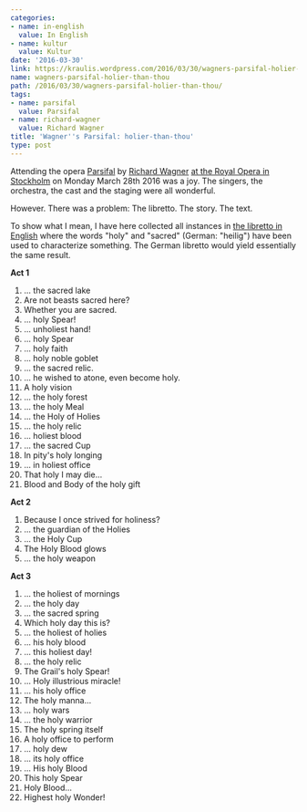 ```yaml
---
categories:
- name: in-english
  value: In English
- name: kultur
  value: Kultur
date: '2016-03-30'
link: https://kraulis.wordpress.com/2016/03/30/wagners-parsifal-holier-than-thou/
name: wagners-parsifal-holier-than-thou
path: /2016/03/30/wagners-parsifal-holier-than-thou/
tags:
- name: parsifal
  value: Parsifal
- name: richard-wagner
  value: Richard Wagner
title: 'Wagner''s Parsifal: holier-than-thou'
type: post
---
```

Attending the opera [Parsifal](https://en.wikipedia.org/wiki/Parsifal) by [Richard Wagner](https://en.wikipedia.org/wiki/Richard_Wagner) [at the Royal Opera in Stockholm](http://www.operan.se/parsifal/) on Monday March 28th 2016 was a joy. The singers, the orchestra, the cast and the staging were all wonderful.

However. There was a problem: The libretto. The story. The text.

To show what I mean, I have here collected all instances in [the libretto in English](http://www.impresario.ch/libretto/libwagpar_e.htm) where the words "holy" and "sacred" (German: "heilig") have been used to characterize something. The German libretto would yield essentially the same result.



**Act 1**

1. ... the sacred lake
2. Are not beasts sacred here?
3. Whether you are sacred.
4. ... holy Spear!
5. ... unholiest hand!
6. ... holy Spear
7. ... holy faith
8. ... holy noble goblet
9. ... the sacred relic.
10. ... he wished to atone, even become holy.
11. A holy vision
12. ... the holy forest
13. ... the holy Meal
14. ... the Holy of Holies
15. ... the holy relic
16. ... holiest blood
17. ... the sacred Cup
18. In pity's holy longing
19. ... in holiest office
20. That holy I may die...
21. Blood and Body of the holy gift

**Act 2**

1. Because I once strived for holiness?
2. ... the guardian of the Holies
3. ... the Holy Cup
4. The Holy Blood glows
5. ... the holy weapon

**Act 3**

1. ... the holiest of mornings
2. ... the holy day
3. ... the sacred spring
4. Which holy day this is?
5. ... the holiest of holies
6. ... his holy blood
7. ... this holiest day!
8. ... the holy relic
9. The Grail's holy Spear!
10. ... Holy illustrious miracle!
11. ... his holy office
12. The holy manna...
13. ... holy wars
14. ... the holy warrior
15. The holy spring itself
16. A holy office to perform
17. ... holy dew
18. ... its holy office
19. ... His holy Blood
20. This holy Spear
21. Holy Blood...
22. Highest holy Wonder!

